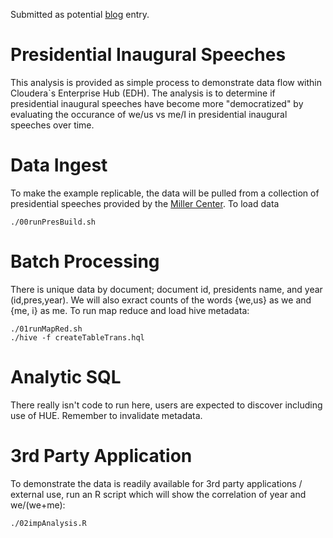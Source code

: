Submitted as potential [blog](https://docs.google.com/a/cloudera.com/document/d/1RYA0PVeJulhkR9P68nk8gvcWZue4155TChJehFh5AE4/edit?usp=sharing) entry. 



# Presidential Inaugural Speeches

This analysis is provided as simple process to demonstrate data flow within Cloudera`s Enterprise Hub (EDH). The analysis is to determine if presidential inaugural speeches have become more "democratized" by evaluating the occurance of we/us vs me/I in presidential inaugural speeches over time.

# Data Ingest  

 To make the example replicable, the data will be pulled from a collection of presidential speeches provided by the [Miller Center](http://millercenter.org/president/speeches). To load data

    ./00runPresBuild.sh

# Batch Processing

 There is unique data by document; document id, presidents name, and year (id,pres,year). We will also exract counts of the words {we,us} as we and {me, i} as me. To run map reduce and load hive metadata:

    ./01runMapRed.sh
    ./hive -f createTableTrans.hql

# Analytic SQL

There really isn't code to run here, users are expected to discover including use of HUE. Remember to invalidate metadata.

# 3rd Party Application


 To demonstrate the data is readily available for 3rd party applications / external use, run an R script which will show the correlation of year and we/(we+me):

    ./02impAnalysis.R
